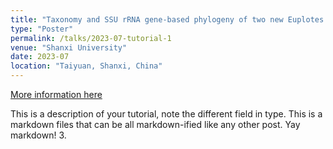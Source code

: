```yaml
---
title: "Taxonomy and SSU rRNA gene-based phylogeny of two new Euplotes species" 
type: "Poster"
permalink: /talks/2023-07-tutorial-1
venue: "Shanxi University"
date: 2023-07
location: "Taiyuan, Shanxi, China"
---
```


[More information here](http://exampleurl.com)

This is a description of your tutorial, note the different field in type. This is a markdown files that can be all markdown-ified like any other post. Yay markdown!
3.	
